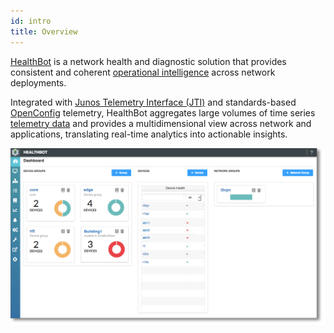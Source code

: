```yaml
---
id: intro
title: Overview
---
```


[HealthBot](https://www.juniper.net/us/en/products-services/sdn/contrail/contrail-healthbot/) is a network health and diagnostic solution that provides consistent and coherent [operational intelligence](glossary#operational-intelligence) across network deployments.

Integrated with [Junos Telemetry Interface (JTI)](https://www.juniper.net/documentation/en_US/junos/topics/concept/junos-telemetry-interface-oveview.html) and standards-based [OpenConfig](https://www.juniper.net/documentation/en_US/junos/information-products/pathway-pages/open-config/open-config-feature-guide.html) telemetry, HealthBot aggregates large volumes of time series [telemetry data](glossary#telemetry) and provides a multidimensional view across network and applications, translating real-time analytics into actionable insights.

![Healthbot Dashboard](assets/dashboard.png)
